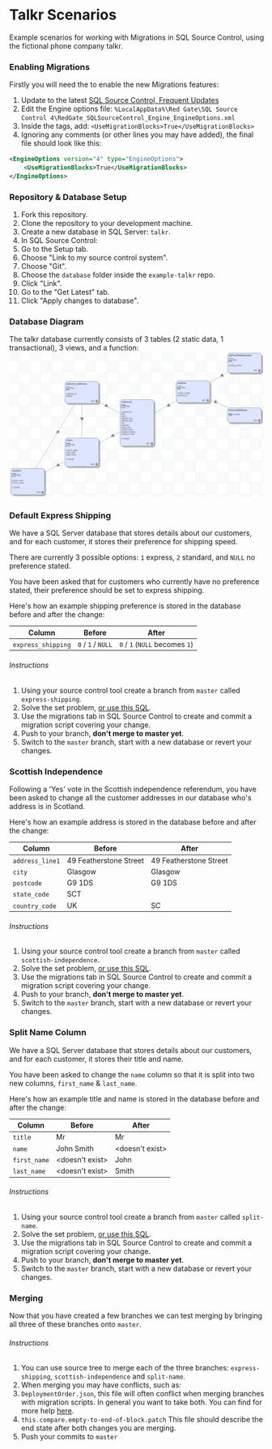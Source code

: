 # Talkr Scenarios
Example scenarios for working with Migrations in SQL Source Control, using the fictional phone company talkr.

### Enabling Migrations

Firstly you will need the to enable the new Migrations features:

1. Update to the latest [SQL Source Control, Frequent Updates](http://documentation.red-gate.com/display/SOC4/Turning+on+Frequent+Updates)
2. Edit the Engine options file: `%LocalAppData%\Red Gate\SQL Source Control 4\RedGate_SQLSourceControl_Engine_EngineOptions.xml`
3. Inside the <EngineOptions> tags, add: `<UseMigrationBlocks>True</UseMigrationBlocks>`
4. Ignoring any comments (or other lines you may have added), the final file should look like this:
```xml
<EngineOptions version="4" type="EngineOptions">
	<UseMigrationBlocks>True</UseMigrationBlocks>
</EngineOptions>
```

### Repository & Database Setup

1. Fork this repository.
2. Clone the repository to your development machine.
3. Create a new database in SQL Server: `talkr`.
4. In SQL Source Control:
  1. Go to the Setup tab.
  2. Choose "Link to my source control system".
  3. Choose "Git".
  4. Choose the `database` folder inside the `example-talkr` repo.
  5. Click "Link".
  6. Go to the "Get Latest" tab.
  7. Click "Apply changes to database".

### Database Diagram
The talkr database currently consists of 3 tables (2 static data, 1 transactional), 3 views, and a function:
![Talkr Database Diagram](/images/talkr_db_diagram.png)

### Default Express Shipping

We have a SQL Server database that stores details about our customers, and for each customer, it stores their preference for shipping speed.

There are currently 3 possible options: `1` express, `2` standard, and `NULL` no preference stated.

You have been asked that for customers who currently have no preference stated, their preference should be set to express shipping.

Here's how an example shipping preference is stored in the database before and after the change:

Column              | Before             | After
--------------------|--------------------|-------------------------------
`express_shipping`  | `0` / `1` / `NULL` | `0` / `1` (`NULL` becomes `1`)

###### Instructions
1. Using your source control tool create a branch from `master` called `express-shipping`.
2. Solve the set problem, [or use this SQL](/examples/express-shipping.sql).
3. Use the migrations tab in SQL Source Control to create and commit a migration script covering your change.
4. Push to your branch, **don't merge to master yet**.
5. Switch to the `master` branch, start with a new database or revert your changes.

### Scottish Independence

Following a 'Yes' vote in the Scottish independence referendum, you have been asked to change all the customer addresses in our database who's address is in Scotland.

Here's how an example address is stored in the database before and after the change:

Column              | Before                 | After
--------------------|------------------------|-----------------------
`address_line1`     | 49 Featherstone Street | 49 Featherstone Street
`city`              | Glasgow                | Glasgow
`postcode`          | G9 1DS                 | G9 1DS
`state_code`        | SCT                    |
`country_code`      | UK                     | SC

###### Instructions
1. Using your source control tool create a branch from `master` called `scottish-independence`.
2. Solve the set problem, [or use this SQL](/examples/scottish-independence.sql).
3. Use the migrations tab in SQL Source Control to create and commit a migration script covering your change.
4. Push to your branch, **don't merge to master yet**.
5. Switch to the `master` branch, start with a new database or revert your changes.

### Split Name Column

We have a SQL Server database that stores details about our customers, and for each customer, it stores their title and name.

You have been asked to change the `name` column so that it is split into two new columns, `first_name` & `last_name`.

Here's how an example title and name is stored in the database before and after the change:

Column       | Before          | After
-------------|-----------------|-----------------
`title`      | Mr              | Mr
`name`       | John Smith      | <doesn't exist>
`first_name` | <doesn't exist> | John
`last_name`  | <doesn't exist> | Smith

###### Instructions
1. Using your source control tool create a branch from `master` called `split-name`.
2. Solve the set problem, [or use this SQL](/examples/split-name.sql).
3. Use the migrations tab in SQL Source Control to create and commit a migration script covering your change.
4. Push to your branch, **don't merge to master yet**.
5. Switch to the `master` branch, start with a new database or revert your changes.

### Merging
Now that you have created a few branches we can test merging by bringing all three of these branches onto `master`.
###### Instructions
1. You can use source tree to merge each of the three branches: `express-shipping`, `scottish-independence` and `split-name`.
2. When merging you may have conflicts, such as:
  1. `DeploymentOrder.json`, this file will often conflict when merging branches with migration scripts. In general you want to take both. You can find for more help [here](www.red-gate.com/SOC4/order-file-more-info).
  2. `this.compare.empty-to-end-of-block.patch` This file should describe the end state after both changes you are merging.
3. Push your commits to `master`
